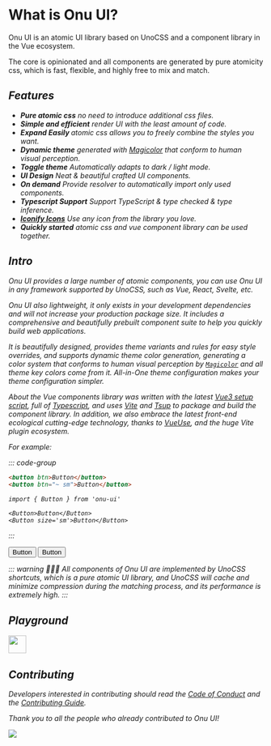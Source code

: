 # What is Onu UI?

Onu UI is an atomic UI library based on UnoCSS and a component library in the Vue ecosystem.

The core is opinionated and all components are generated by pure atomicity css, which is fast, flexible, and highly free to mix and match.

## <i i-carbon-delivery-parcel /> Features

<ul important="list-none pl-0">
<li flex="~ items-center gap-2" class="group">
<i i-carbon-badge shrink-0 group-hover:text-theme-500 />
<b shrink-0>Pure atomic css</b> no need to introduce additional css files.
</li>
<li flex="~ items-center gap-2" class="group">
<i i-carbon-ibm-watsonx-code-assistant-for-z-refactor shrink-0 group-hover:text-theme-500 />
<b shrink-0>Simple and efficient</b> render UI with the least amount of code.
</li>
<li flex="~ items-center gap-2" class="group">
<i i-carbon-ibm-watson-studio shrink-0 group-hover:text-theme-500 />
<b shrink-0>Expand Easily </b> atomic css allows you to freely combine the styles you want.
</li>
<li flex="~ items-center gap-2" class="group">
<i i-carbon-color-palette shrink-0 group-hover:text-theme-500 />
<b shrink-0>Dynamic theme</b> generated with <a href="https://github.com/zyyv/magic-color" target="_blank">Magicolor</a> that conform to human visual perception.
</li>
<li flex="~ items-center gap-2" class="group">
<i i-carbon-haze-night shrink-0 group-hover:text-theme-500 />
<b shrink-0>Toggle theme</b> Automatically adapts to dark / light mode.
</li>
<li flex="~ items-center gap-2" class="group">
<i i-carbon-heat-map-02 shrink-0 group-hover:text-theme-500 />
<b shrink-0>UI Design</b> Neat & beautiful crafted UI components.
</li>
<li flex="~ items-center gap-2" class="group">
<i i-carbon-join-inner shrink-0 group-hover:text-theme-500 />
<b shrink-0>On demand</b> Provide resolver to automatically import only used components.
</li>
<li flex="~ items-center gap-2" class="group">
<i i-carbon-types shrink-0 group-hover:text-theme-500 />
<b shrink-0>Typescript Support</b> Support TypeScript & type checked & type inference.
</li>
<li flex="~ items-center gap-2" class="group">
<i i-line-md-iconify1 shrink-0 group-hover:text-theme-500 />
<b shrink-0><a important-fw-600 href="https://icones.js.org/" target="_blank">Iconify Icons</a></b> Use any icon from the library you love.
</li>
<li flex="~ items-center gap-2" class="group">
<i i-carbon-chart-relationship shrink-0 group-hover:text-theme-500 />
<b shrink-0>Quickly started</b> atomic css and vue component library can be used together.
</li>
</ul>

## <i i-carbon-document-word-processor-reference /> Intro

Onu UI provides a large number of atomic components, you can use Onu UI in any framework supported by UnoCSS, such as Vue, React, Svelte, etc.

Onu UI also lightweight, it only exists in your development dependencies and will not increase your production package size. It includes a comprehensive and beautifully prebuilt component suite to help you quickly build web applications.

It is beautifully designed, provides theme variants and rules for easy style overrides, and supports dynamic theme color generation, generating a color system that conforms to human visual perception by [`Magicolor`](https://github.com/zyyv/magic-color) and all theme key colors come from it. All-in-One theme configuration makes your theme configuration simpler.

About the Vue components library was written with the latest [Vue3 setup script](https://vuejs.org/guide/typescript/composition-api.html), full of [Typescript](https://www.typescriptlang.org/), and uses [Vite](https://vitejs.dev/) and [Tsup](https://github.com/egoist/tsup) to package and build the component library. In addition, we also embrace the latest front-end ecological cutting-edge technology, thanks to [VueUse](https://vueuse.org/), and the huge Vite plugin ecosystem.

For example:

::: code-group
  ```html [unocss]
  <button btn>Button</button>
  <button btn="~ sm">Button</button>
  ```
  ```vue [vue]
  import { Button } from 'onu-ui'

  <Button>Button</Button>
  <Button size='sm'>Button</Button>
  ```
:::

<button btn>Button</button>
<button ml-2 btn="~ sm">Button</button>

::: warning 🌟🌟🌟
All components of Onu UI are implemented by UnoCSS shortcuts, which is a pure atomic UI library, and UnoCSS will cache and minimize compression during the matching process, and its performance is extremely high.
:::

## <i i-carbon-template /> Playground

<a target="_blank"  href="https://stackblitz.com/edit/onu-starter">
<img src="https://img.shields.io/badge/Try%20on%20Stackblitz-1877F2?style=for-the-badge&logo=stackblitz&logoColor=white" height="35" />
</a>

<!-- ## Discussions

Since `OnuUI` is under intensive development, we need your valuable comments and feature requirements of the component

Welcome to contact us at [Discussions](https://github.com/onu-ui/onu-ui/discussions) or [Issues](https://github.com/onu-ui/onu-ui/issues/new/choose), we will be more than happy to reply to your message.

If you submit any bugs, please use the [OnuUI Playground](https://onu.zyob.top/play/) to provide a minimal reproduction. -->

## <i i-carbon-user-favorite-alt-filled /> Contributing

Developers interested in contributing should read the [Code of Conduct](https://github.com/onu-ui/onu-ui/blob/main/CODE_OF_CONDUCT.md) and the [Contributing Guide](https://github.com/onu-ui/onu-ui/blob/main/CONTRIBUTING.md).

Thank you to all the people who already contributed to Onu UI!

<a href="https://github.com/onu-ui/onu-ui/graphs/contributors"><img src="https://contributors.nn.ci/api?repo=onu-ui/onu-ui" /></a>
